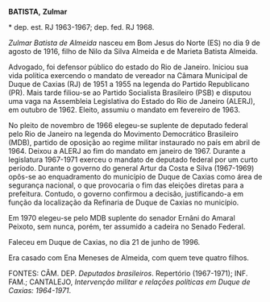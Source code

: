 **BATISTA,** **Zulmar**

\* dep. est. RJ 1963-1967; dep. fed. RJ 1968.

*Zulmar Batista de Almeida* nasceu em Bom Jesus do Norte (ES) no dia 9
de agosto de 1916, filho de Nilo da Silva Almeida e de Marieta Batista
Almeida.

Advogado, foi defensor público do estado do Rio de Janeiro. Iniciou sua
vida política exercendo o mandato de vereador na Câmara Municipal de
Duque de Caxias (RJ) de 1951 a 1955 na legenda do Partido Republicano
(PR). Mais tarde filiou-se ao Partido Socialista Brasileiro (PSB) e
disputou uma vaga na Assembleia Legislativa do Estado do Rio de Janeiro
(ALERJ), em outubro de 1962. Eleito, assumiu o mandato em fevereiro de
1963.

No pleito de novembro de 1966 elegeu-se suplente de deputado federal
pelo Rio de Janeiro na legenda do Movimento Democrático Brasileiro
(MDB), partido de oposição ao regime militar instaurado no país em abril
de 1964. Deixou a ALERJ ao fim do mandato em janeiro de 1967. Durante a
legislatura 1967-1971 exerceu o mandato de deputado federal por um curto
período. Durante o governo do general Artur da Costa e Silva (1967-1969)
opôs-se ao enquadramento do município de Duque de Caxias como área de
segurança nacional, o que provocaria o fim das eleições diretas para a
prefeitura. Contudo, o governo confirmou a decisão, justificando-a em
função da localização da Refinaria de Duque de Caxias no município.

Em 1970 elegeu-se pelo MDB suplente do senador Ernâni do Amaral Peixoto,
sem nunca, porém, ter assumido a cadeira no Senado Federal.

Faleceu em Duque de Caxias, no dia 21 de junho de 1996.

Era casado com Ena Meneses de Almeida, com quem teve quatro filhos.

FONTES: CÂM. DEP. *Deputados brasileiros*. Repertório (1967-1971); INF.
FAM.; CANTALEJO, *Intervenção militar e relações políticas em Duque de
Caxias: 1964-1971*.
